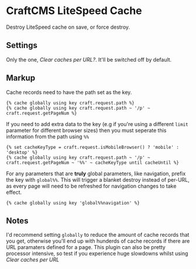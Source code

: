 # CraftCMS LiteSpeed Cache

Destroy LiteSpeed cache on save, or force destroy.

## Settings

Only the one, *Clear caches per URL?*. It'll be switched off by default.

## Markup

Cache records need to have the path set as the key.
~~~~
{% cache globally using key craft.request.path %}
{% cache globally using key craft.request.path ~ '/p' ~ craft.request.getPageNum %}
~~~~

If you need to add extra data to the key (e.g if you're using a different `limit` parameter for different browser sizes) then you must seperate this information from the path using `%%`
~~~~
{% set cacheKeyType = craft.request.isMobileBrowser() ? 'mobile' : 'desktop' %}
{% cache globally using key craft.request.path ~ '/p' ~ craft.request.getPageNum ~ '%%' ~ cacheKeyType until cacheUntil %}
~~~~

For any parameters that are **truly** global parameters, like navigation, prefix the key with `global%%`. This will trigger a blanket destroy instead of per-URL, as every page will need to be refreshed for navigation changes to take effect.
~~~~
{% cache globally using key 'global%%navigation' %}
~~~~

## Notes

I'd recommend setting `globally` to reduce the amount of cache records that you get, otherwise you'll end up with hunderds of cache records if there are URL paramaters defined for a page. This plugin can also be pretty processor intensive, so test if you experience huge slowdowns whilst using *Clear caches per URL*
